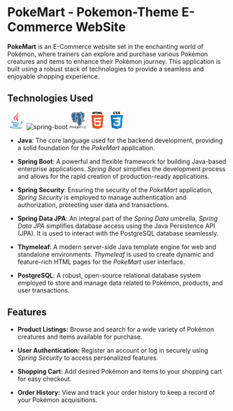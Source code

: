 # PokeMart - Pokemon-Theme E-Commerce WebSite

**PokeMart** is an E-Commerce website set in the enchanting world of Pokémon, where trainers can explore and purchase various Pokémon creatures and items to enhance their Pokémon journey. This application is built using a robust stack of technologies to provide a seamless and enjoyable shopping experience.

## Technologies Used
<img src="https://raw.githubusercontent.com/devicons/devicon/master/icons/java/java-original.svg" alt="java" width="40" height="40"/> <img src="https://www.vectorlogo.zone/logos/springio/springio-icon.svg" alt="spring-boot" width="40" height="40"/> <img src="https://raw.githubusercontent.com/devicons/devicon/master/icons/postgresql/postgresql-original-wordmark.svg" alt="postgresql" width="40" height="40"/> <img src="https://raw.githubusercontent.com/devicons/devicon/master/icons/html5/html5-original-wordmark.svg" alt="html5" width="40" height="40"/> <img src="https://raw.githubusercontent.com/devicons/devicon/master/icons/css3/css3-original-wordmark.svg" alt="css3" width="40" height="40"/>

- **Java**: The core language used for the backend development, providing a solid foundation for the *PokeMart* application.

- **Spring Boot**: A powerful and flexible framework for building Java-based enterprise applications. *Spring Boot* simplifies the development process and allows for the rapid creation of production-ready applications.

- **Spring Security**: Ensuring the security of the *PokeMart* application, *Spring Security* is employed to manage authentication and authorization, protecting user data and transactions.

- **Spring Data JPA**: An integral part of the *Spring Data* umbrella, *Spring Data JPA* simplifies database access using the Java Persistence API (JPA). It is used to interact with the PostgreSQL database seamlessly.

- **Thymeleaf**: A modern server-side Java template engine for web and standalone environments. *Thymeleaf* is used to create dynamic and feature-rich HTML pages for the *PokeMart* user interface.

- **PostgreSQL**: A robust, open-source relational database system employed to store and manage data related to Pokémon, products, and user transactions.

## Features

- **Product Listings:**
  Browse and search for a wide variety of Pokémon creatures and items available for purchase.

- **User Authentication:**
  Register an account or log in securely using *Spring Security* to access personalized features.

- **Shopping Cart:**
  Add desired Pokémon and items to your shopping cart for easy checkout.

- **Order History:**
  View and track your order history to keep a record of your Pokémon acquisitions.

